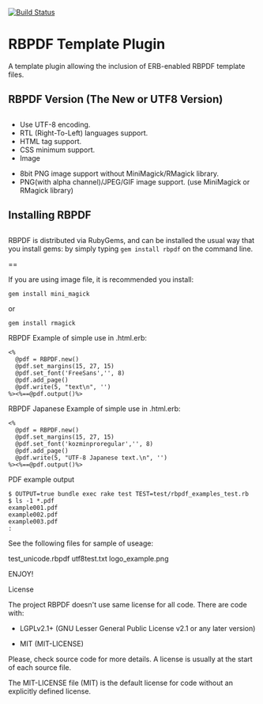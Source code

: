 [![Build Status](https://github.com/naitoh/rbpdf/workflows/test/badge.svg)](https://github.com/naitoh/rbpdf/actions)

# RBPDF Template Plugin

A template plugin allowing the inclusion of ERB-enabled RBPDF template files.

##
##
## RBPDF Version (The New or UTF8 Version)
##
##

* Use UTF-8 encoding. 
* RTL (Right-To-Left) languages support.
* HTML tag support.
* CSS minimum support.
* Image
 - 8bit PNG image support without MiniMagick/RMagick library.
 - PNG(with alpha channel)/JPEG/GIF image support. (use MiniMagick or RMagick library)


##
## Installing RBPDF
##

RBPDF is distributed via RubyGems, and can be installed the usual way that you install gems: by simply typing `gem install rbpdf` on the command line. 

==

If you are using image file, it is recommended you install:
```
gem install mini_magick
```
or
```
gem install rmagick
```

RBPDF Example of simple use in .html.erb:

```
<%
  @pdf = RBPDF.new()
  @pdf.set_margins(15, 27, 15)
  @pdf.set_font('FreeSans','', 8)
  @pdf.add_page()
  @pdf.write(5, "text\n", '')
%><%==@pdf.output()%>
```

RBPDF Japanese Example of simple use in .html.erb:
```
<%
  @pdf = RBPDF.new()
  @pdf.set_margins(15, 27, 15)
  @pdf.set_font('kozminproregular','', 8)
  @pdf.add_page()
  @pdf.write(5, "UTF-8 Japanese text.\n", '')
%><%==@pdf.output()%>
```

PDF example output
```
$ OUTPUT=true bundle exec rake test TEST=test/rbpdf_examples_test.rb
$ ls -1 *.pdf
example001.pdf
example002.pdf
example003.pdf
:
```

See the following files for sample of useage:

test_unicode.rbpdf
utf8test.txt
logo_example.png

ENJOY!

License

  The project RBPDF doesn't use same license for all code. There are
  code with:

   * LGPLv2.1+ (GNU Lesser General Public License v2.1 or any later version)

   * MIT (MIT-LICENSE)

  Please, check source code for more details. A license is usually at the start
  of each source file.

  The MIT-LICENSE file (MIT) is the default license for code without an explicitly
  defined license.

